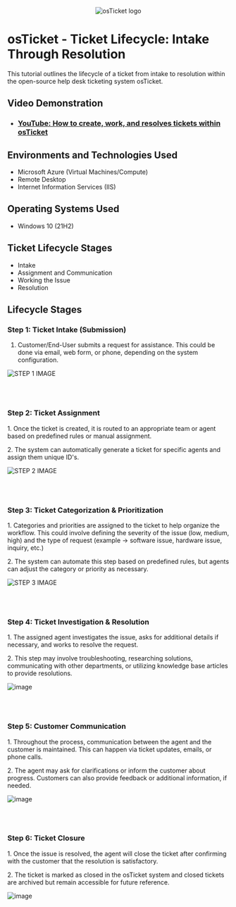 <p align="center">
<img src="https://i.imgur.com/Clzj7Xs.png" alt="osTicket logo"/>
</p>

<h1>osTicket - Ticket Lifecycle: Intake Through Resolution</h1>
This tutorial outlines the lifecycle of a ticket from intake to resolution within the open-source help desk ticketing system osTicket.<br />


<h2>Video Demonstration</h2>

- ### [YouTube: How to create, work, and resolves tickets within osTicket](https://www.youtube.com/watch?v=mf6IrOdbGlQ)

<h2>Environments and Technologies Used</h2>

- Microsoft Azure (Virtual Machines/Compute)
- Remote Desktop
- Internet Information Services (IIS)

<h2>Operating Systems Used </h2>

- Windows 10</b> (21H2)

<h2>Ticket Lifecycle Stages</h2>

- Intake
- Assignment and Communication
- Working the Issue
- Resolution

<h2>Lifecycle Stages</h2>
<p>
<h3>Step 1: Ticket Intake (Submission)</h3>

1. Customer/End-User submits a request for assistance. This could be done via email, web form, or phone, depending on the system configuration.</p>

 ![STEP 1 IMAGE](https://github.com/user-attachments/assets/d1761357-eb56-4f1e-98e7-229861fdc488)

<p>
<br />
<br />
<p>
<h3>Step 2: Ticket Assignment</h3>
1. Once the ticket is created, it is routed to an appropriate team or agent based on predefined rules or manual assignment.</p>
2. The system can automatically generate a ticket for specific agents and assign them unique ID's.</p>

![STEP 2 IMAGE](https://github.com/user-attachments/assets/2465bd8f-45e5-4e2c-8f2b-3a2a02a7a7e9)

<p>
<br />
<br />
<p>
<h3>Step 3: Ticket Categorization & Prioritization</h3>
1. Categories and priorities are assigned to the ticket to help organize the workflow. This could involve defining the severity of the issue (low, medium, high) and the type of request (example -> software issue, hardware issue, inquiry, etc.)</p>
2. The system can automate this step based on predefined rules, but agents can adjust the category or priority as necessary.</p>

![STEP 3 IMAGE](https://github.com/user-attachments/assets/67de0783-95c1-40f8-9737-6eba40211f61)

<p>
<br />
<br />
<p>
<h3>Step 4: Ticket Investigation & Resolution</h3>
1. The assigned agent investigates the issue, asks for additional details if necessary, and works to resolve the request.</p>
2. This step may involve troubleshooting, researching solutions, communicating with other departments, or utilizing knowledge base articles to provide resolutions.</p>

![image](https://github.com/user-attachments/assets/bfd75281-9064-4c9c-b248-31d4b2e1bb76)

<p>
<br />
<br />
<p>
<h3>Step 5: Customer Communication</h3>
1. Throughout the process, communication between the agent and the customer is maintained. This can happen via ticket updates, emails, or phone calls.</p>
2. The agent may ask for clarifications or inform the customer about progress. Customers can also provide feedback or additional information, if needed.</p>
  
![image](https://github.com/user-attachments/assets/253b145f-3f61-47c0-adae-7f9f2b643da1)

<p>
<br />
<br />
<p>
<h3>Step 6: Ticket Closure</h3>
1. Once the issue is resolved, the agent will close the ticket after confirming with the customer that the resolution is satisfactory.</p>
2. The ticket is marked as closed in the osTicket system and closed tickets are archived but remain accessible for future reference.</p>

![image](https://github.com/user-attachments/assets/8be5bcb6-1052-4ffc-927c-445c1e6d6505)

<p>
<br />
<br />
<p>
